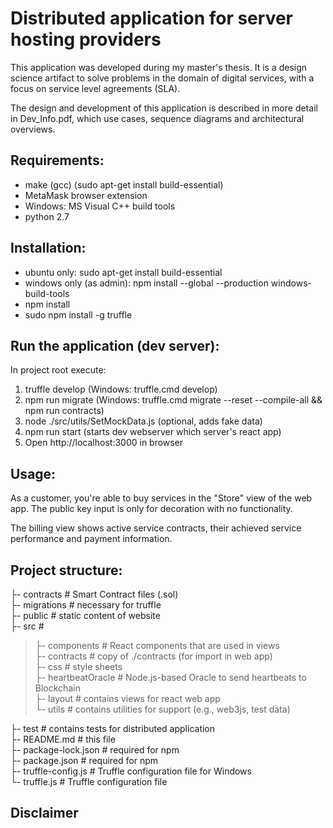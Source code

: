 # Distributed application for server hosting providers
This application was developed during my master's thesis. It is a design science artifact to
solve problems in the domain of digital services, with a focus on service level agreements (SLA).

The design and development of this application is described in more detail in Dev_Info.pdf, which
use cases, sequence diagrams and architectural overviews.

## Requirements:

- make (gcc) (sudo apt-get install build-essential)
- MetaMask browser extension
- Windows: MS Visual C++ build tools
- python 2.7

## Installation:
- ubuntu only: sudo apt-get install build-essential
- windows only (as admin):  npm install --global --production windows-build-tools
- npm install
- sudo npm install -g truffle

## Run the application (dev server):
In project root execute:
1. truffle develop (Windows: truffle.cmd develop)
2. npm run migrate (Windows: truffle.cmd migrate --reset --compile-all && npm run contracts)
3. node ./src/utils/SetMockData.js (optional, adds fake data)
4. npm run start (starts dev webserver which server's react app)
5. Open http://localhost:3000 in browser

## Usage:
As a customer, you're able to buy services in the "Store" view of the web app.
The public key input is only for decoration with no functionality.
 
The billing view shows active service contracts, their achieved service performance and payment information.


## Project structure:
├-  contracts                   # Smart Contract files (.sol)  
├-  migrations                  # necessary for truffle  
├-  public                      # static content of website  
├-  src                         #  
>   ├- components               # React components that are used in views  
>   ├- contracts                # copy of ./contracts (for import in web app)  
>   ├- css                      # style sheets  
>   ├- heartbeatOracle          # Node.js-based Oracle to send heartbeats to Blockchain  
>   ├- layout                   # contains views for react web app   
>   └- utils                    # contains utilities for support (e.g., web3js, test data) 

├-  test                        # contains tests for distributed application  
├-  README.md                   # this file  
├-  package-lock.json           # required for npm  
├-  package.json                # required for npm  
├-  truffle-config.js           # Truffle configuration file for Windows  
└-  truffle.js                  # Truffle configuration file

## Disclaimer
